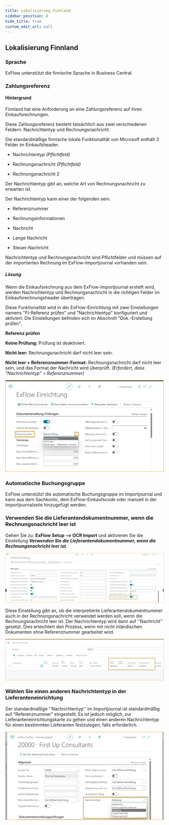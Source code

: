 ```yaml
---
title: Lokalisierung Finnland
sidebar_position: 8
hide_title: true
custom_edit_url: null
---
```

## Lokalisierung Finnland

### Sprache

ExFlow unterstützt die finnische Sprache in Business Central.

### Zahlungsreferenz

#### Hintergrund

Finnland hat eine Anforderung an eine Zahlungsreferenz auf ihren Einkaufsrechnungen.

Diese Zahlungsreferenz besteht tatsächlich aus zwei verschiedenen Feldern: Nachrichtentyp und Rechnungsnachricht.

Die standardmäßige finnische lokale Funktionalität von Microsoft enthält 3 Felder im Einkaufsheader.

- Nachrichtentyp *(Pflichtfeld)*

- Rechnungsnachricht *(Pflichtfeld)*

- Rechnungsnachricht 2

Der Nachrichtentyp gibt an, welche Art von Rechnungsnachricht zu erwarten ist.

Der Nachrichtentyp kann einer der folgenden sein:

- Referenznummer

- Rechnungsinformationen

- Nachricht

- Lange Nachricht

- Steuer-Nachricht

Nachrichtentyp und Rechnungsnachricht sind Pflichtfelder und müssen auf der importierten Rechnung im ExFlow-Importjournal vorhanden sein.

##### Lösung

Wenn die Einkaufsrechnung aus dem ExFlow-Importjournal erstellt wird, werden Nachrichtentyp und Rechnungsnachricht in die richtigen Felder im Einkaufsrechnungsheader übertragen.

Diese Funktionalität wird in der ExFlow-Einrichtung mit zwei Einstellungen namens "FI-Referenz prüfen" und "Nachrichtentyp" konfiguriert und aktiviert. Die Einstellungen befinden sich im Abschnitt "Dok.-Erstellung prüfen".

**Referenz prüfen**

**Keine Prüfung:** Prüfung ist deaktiviert.

**Nicht leer:** Rechnungsnachricht darf nicht leer sein.

**Nicht leer + Referenznummer-Format:** Rechnungsnachricht darf nicht leer sein, und das Format der Nachricht wird überprüft. *(Erfordert, dass "Nachrichtentyp" = Referenznummer)*

![ExFlow Setup - Doc. Creation Checks - Finish Localization](../../images/exflow-setup-doc-creation-checks-002-fi.png)

### Automatische Buchungsgruppe

ExFlow unterstützt die automatische Buchungsgruppe im Importjournal und kann aus dem Sachkonto, dem ExFlow-Einkaufscode oder manuell in der Importjournalzeile hinzugefügt werden.

### Verwenden Sie die Lieferantendokumentnummer, wenn die Rechnungsnachricht leer ist

Gehen Sie zu: **ExFlow Setup --> OCR Import** und aktivieren Sie die Einstellung ***Verwenden Sie die Lieferantendokumentnummer, wenn die Rechnungsnachricht leer ist.***

![ExFlow Setup - OCR Import - Finish Localization](../../images/FI-exflow-setup-ocr-import-vendor-id-001.png)

Diese Einstellung gibt an, ob die interpretierte Lieferantendokumentnummer auch in der Rechnungsnachricht verwendet werden soll, wenn die Rechnungsnachricht leer ist. Der Nachrichtentyp wird dann auf ''Nachricht'' gesetzt. Dies erleichtert den Prozess, wenn mit nicht inländischen Dokumenten ohne Referenznummer gearbeitet wird.

![ExFlow Setup - Import Journal - Finish Localization](../../images/FI-import-journal-invoice-message-001.png)

### Wählen Sie einen anderen Nachrichtentyp in der Lieferanteneinrichtung
Der standardmäßige ''Nachrichtentyp'' im Importjournal ist standardmäßig auf "Referenznummer" eingestellt. 
Es ist jedoch möglich, zur Lieferanteneinrichtungskarte zu gehen und einen anderen Nachrichtentyp für einen bestimmten Lieferanten festzulegen, falls erforderlich.

![ExFlow Setup - Import Journal - Finish Localization](../../images/FI-message-type-001.png)
